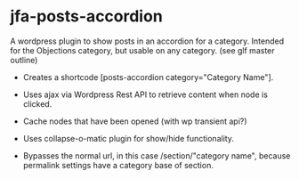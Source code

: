 # jfa-posts-accordion
A wordpress plugin to show posts in an accordion for a category. Intended for the Objections category, but usable on any category. (see glf master outline)

* Creates a shortcode [posts-accordion category="Category Name"].

* Uses ajax via Wordpress Rest API to retrieve content when node is clicked.

* Cache nodes that have been opened (with wp transient api?)

* Uses collapse-o-matic plugin for show/hide functionality.

* Bypasses the normal url, in this case /section/"category name", because permalink settings have a category base of section.

